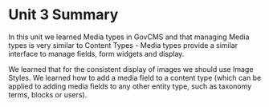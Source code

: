 # Unit 3 Summary

In this unit we learned Media types in GovCMS and that managing Media types is very similar to Content Types - Media types provide a similar interface to manage fields, form widgets and display.

We learned that for the consistent display of images we should use Image Styles. We learned how to add a media field to a content type \(which can be applied to adding media fields to any other entity type, such as taxonomy terms, blocks or users\).


